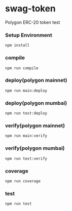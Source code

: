# swag-token
Polygon ERC-20 token test

### Setup Environment
```shell
npm install
```
### compile
```shell
npm run compile
```
### deploy(polygon mainnet)
```shell
npm run main:deploy
```
### deploy(polygon mumbai)
```shell
npm run test:deploy
```
### verify(polygon mainnet)
```shell
npm run main:verify
```
### verify(polygon mumbai)
```shell
npm run test:verify
```
### coverage
```shell
npm run coverage
```
### test
```shell
npm run test
```